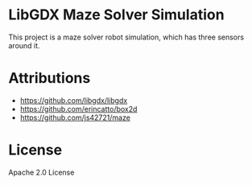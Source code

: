 # LibGDX Maze Solver Simulation

This project is a maze solver robot simulation, which has three sensors around it.

# Attributions
* https://github.com/libgdx/libgdx
* https://github.com/erincatto/box2d
* https://github.com/js42721/maze

# License
Apache 2.0 License

